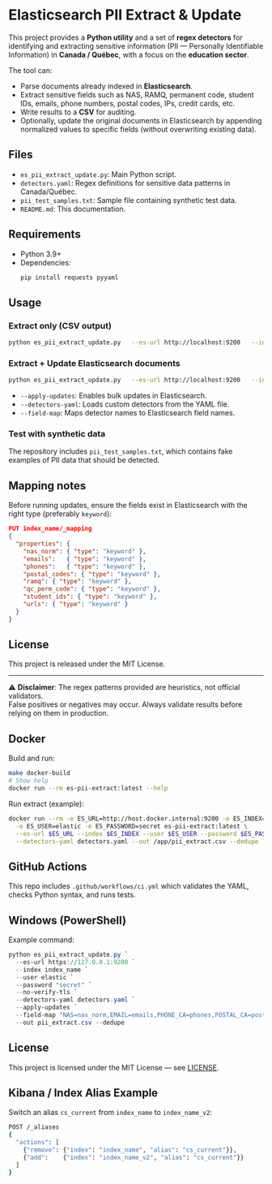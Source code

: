 # Elasticsearch PII Extract & Update

This project provides a **Python utility** and a set of **regex detectors** for identifying and extracting sensitive
information (PII — Personally Identifiable Information) in **Canada / Québec**, with a focus on the **education sector**.

The tool can:
- Parse documents already indexed in **Elasticsearch**.
- Extract sensitive fields such as NAS, RAMQ, permanent code, student IDs, emails, phone numbers, postal codes, IPs, credit cards, etc.
- Write results to a **CSV** for auditing.
- Optionally, update the original documents in Elasticsearch by appending normalized values to specific fields (without overwriting existing data).

## Files

- `es_pii_extract_update.py`: Main Python script.
- `detectors.yaml`: Regex definitions for sensitive data patterns in Canada/Québec.
- `pii_test_samples.txt`: Sample file containing synthetic test data.
- `README.md`: This documentation.

## Requirements

- Python 3.9+
- Dependencies:
  ```bash
  pip install requests pyyaml
  ```

## Usage

### Extract only (CSV output)

```bash
python es_pii_extract_update.py   --es-url http://localhost:9200   --index index_name   --user elastic --password secret   --detectors-yaml detectors.yaml   --out pii_extract.csv   --dedupe
```

### Extract + Update Elasticsearch documents

```bash
python es_pii_extract_update.py   --es-url http://localhost:9200   --index index_name   --user elastic --password secret   --apply-updates   --detectors-yaml detectors.yaml   --field-map "NAS=nas_norm,EMAIL=emails,PHONE_CA=phones,POSTAL_CA=postal_codes,QC_RAMQ=ramq,QC_PERM_CODE=qc_perm_code,STUDENT_ID=student_ids,URL_HTTP=urls,URL_WWW=urls"   --out pii_extract.csv   --dedupe
```

- `--apply-updates`: Enables bulk updates in Elasticsearch.
- `--detectors-yaml`: Loads custom detectors from the YAML file.
- `--field-map`: Maps detector names to Elasticsearch field names.

### Test with synthetic data

The repository includes `pii_test_samples.txt`, which contains fake examples of PII data that should be detected.

## Mapping notes

Before running updates, ensure the fields exist in Elasticsearch with the right type (preferably `keyword`):

```json
PUT index_name/_mapping
{
  "properties": {
    "nas_norm": { "type": "keyword" },
    "emails":   { "type": "keyword" },
    "phones":   { "type": "keyword" },
    "postal_codes": { "type": "keyword" },
    "ramq": { "type": "keyword" },
    "qc_perm_code": { "type": "keyword" },
    "student_ids": { "type": "keyword" },
    "urls": { "type": "keyword" }
  }
}
```

## License

This project is released under the MIT License.

---

⚠️ **Disclaimer**: The regex patterns provided are heuristics, not official validators.  
False positives or negatives may occur. Always validate results before relying on them in production.


## Docker

Build and run:

```bash
make docker-build
# Show help
docker run --rm es-pii-extract:latest --help
```

Run extract (example):

```bash
docker run --rm -e ES_URL=http://host.docker.internal:9200 -e ES_INDEX=index_name \
  -e ES_USER=elastic -e ES_PASSWORD=secret es-pii-extract:latest \
  --es-url $ES_URL --index $ES_INDEX --user $ES_USER --password $ES_PASSWORD \
  --detectors-yaml detectors.yaml --out /app/pii_extract.csv --dedupe
```

## GitHub Actions
This repo includes `.github/workflows/ci.yml` which validates the YAML, checks Python syntax, and runs tests.

## Windows (PowerShell)
Example command:

```powershell
python es_pii_extract_update.py `
  --es-url https://127.0.0.1:9200 `
  --index index_name `
  --user elastic `
  --password "secret" `
  --no-verify-tls `
  --detectors-yaml detectors.yaml `
  --apply-updates `
  --field-map "NAS=nas_norm,EMAIL=emails,PHONE_CA=phones,POSTAL_CA=postal_codes,QC_RAMQ=ramq,QC_PERM_CODE=qc_perm_code,STUDENT_ID=student_ids,URL_HTTP=urls,URL_WWW=urls" `
  --out pii_extract.csv --dedupe
```


## License
This project is licensed under the MIT License — see [LICENSE](LICENSE).


## Kibana / Index Alias Example
Switch an alias `cs_current` from `index_name` to `index_name_v2`:

```bash
POST /_aliases
{
  "actions": [
    {"remove": {"index": "index_name", "alias": "cs_current"}},
    {"add":    {"index": "index_name_v2", "alias": "cs_current"}}
  ]
}
```
